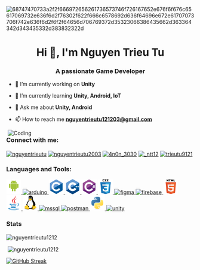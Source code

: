 ![68747470733a2f2f666972656261736573746f726167652e676f6f676c65617069732e636f6d2f76302f622f666c6578692d636f64696e672e61707073706f742e636f6d2f6f2f64656d706769372d35323066386435662d363364342d343435332d383832322d](https://github.com/NguyenTrieuTu1212/NguyenTrieuTu1212/assets/143092693/e51b988e-ed26-4242-8c29-1068e3c0e767)
<h1 align="center">Hi 👋, I'm Nguyen Trieu Tu</h1>
<h3 align="center">A passionate Game Developer</h3>

- 🔭 I’m currently working on **Unity**

- 🌱 I’m currently learning **Unity, Android, IoT**

- 💬 Ask me about **Unity, Android**

- 📫 How to reach me **nguyentrieutu121203@gmail.com**

<img align="right" alt="Coding" width="500" src="https://github.com/NguyenTrieuTu1212/NguyenTrieuTu1212/assets/143092693/0d12a7ab-c1f6-43cc-8000-25f672c3d6cf">
<h3 align="left">Connect with me:</h3>
<p align="left">
<a href="https://linkedin.com/in/nguyentrieutu" target="blank"><img align="center" src="https://raw.githubusercontent.com/rahuldkjain/github-profile-readme-generator/master/src/images/icons/Social/linked-in-alt.svg" alt="nguyentrieutu" height="30" width="40" /></a>
<a href="https://fb.com/nguyentrieutu2003" target="blank"><img align="center" src="https://raw.githubusercontent.com/rahuldkjain/github-profile-readme-generator/master/src/images/icons/Social/facebook.svg" alt="nguyentrieutu2003" height="30" width="40" /></a>
<a href="https://instagram.com/4n0n_3030" target="blank"><img align="center" src="https://raw.githubusercontent.com/rahuldkjain/github-profile-readme-generator/master/src/images/icons/Social/instagram.svg" alt="4n0n_3030" height="30" width="40" /></a>
<a href="https://www.youtube.com/channel/UCsJC_5VxsUBLMBaey_NgdXQ" target="blank"><img align="center" src="https://raw.githubusercontent.com/rahuldkjain/github-profile-readme-generator/master/src/images/icons/Social/youtube.svg" alt="_ntt12" height="30" width="40" /></a>
<a href="https://discord.gg/trieutu9121" target="blank"><img align="center" src="https://raw.githubusercontent.com/rahuldkjain/github-profile-readme-generator/master/src/images/icons/Social/discord.svg" alt="trieutu9121" height="30" width="40" /></a>
</p>

<h3 align="left">Languages and Tools:</h3>
<p align="left"> <a href="https://developer.android.com" target="_blank" rel="noreferrer"> <img src="https://raw.githubusercontent.com/devicons/devicon/master/icons/android/android-original-wordmark.svg" alt="android" width="40" height="40"/> </a> <a href="https://www.arduino.cc/" target="_blank" rel="noreferrer"> <img src="https://cdn.worldvectorlogo.com/logos/arduino-1.svg" alt="arduino" width="40" height="40"/> </a> <a href="https://www.cprogramming.com/" target="_blank" rel="noreferrer"> <img src="https://raw.githubusercontent.com/devicons/devicon/master/icons/c/c-original.svg" alt="c" width="40" height="40"/> </a> <a href="https://www.w3schools.com/cpp/" target="_blank" rel="noreferrer"> <img src="https://raw.githubusercontent.com/devicons/devicon/master/icons/cplusplus/cplusplus-original.svg" alt="cplusplus" width="40" height="40"/> </a> <a href="https://www.w3schools.com/cs/" target="_blank" rel="noreferrer"> <img src="https://raw.githubusercontent.com/devicons/devicon/master/icons/csharp/csharp-original.svg" alt="csharp" width="40" height="40"/> </a> <a href="https://www.w3schools.com/css/" target="_blank" rel="noreferrer"> <img src="https://raw.githubusercontent.com/devicons/devicon/master/icons/css3/css3-original-wordmark.svg" alt="css3" width="40" height="40"/> </a> <a href="https://www.figma.com/" target="_blank" rel="noreferrer"> <img src="https://www.vectorlogo.zone/logos/figma/figma-icon.svg" alt="figma" width="40" height="40"/> </a> <a href="https://firebase.google.com/" target="_blank" rel="noreferrer"> <img src="https://www.vectorlogo.zone/logos/firebase/firebase-icon.svg" alt="firebase" width="40" height="40"/> </a> <a href="https://www.w3.org/html/" target="_blank" rel="noreferrer"> <img src="https://raw.githubusercontent.com/devicons/devicon/master/icons/html5/html5-original-wordmark.svg" alt="html5" width="40" height="40"/> </a> <a href="https://www.java.com" target="_blank" rel="noreferrer"> <img src="https://raw.githubusercontent.com/devicons/devicon/master/icons/java/java-original.svg" alt="java" width="40" height="40"/> </a> <a href="https://www.linux.org/" target="_blank" rel="noreferrer"> <img src="https://raw.githubusercontent.com/devicons/devicon/master/icons/linux/linux-original.svg" alt="linux" width="40" height="40"/> </a> <a href="https://www.microsoft.com/en-us/sql-server" target="_blank" rel="noreferrer"> <img src="https://www.svgrepo.com/show/303229/microsoft-sql-server-logo.svg" alt="mssql" width="40" height="40"/> </a> <a href="https://postman.com" target="_blank" rel="noreferrer"> <img src="https://www.vectorlogo.zone/logos/getpostman/getpostman-icon.svg" alt="postman" width="40" height="40"/> </a> <a href="https://www.python.org" target="_blank" rel="noreferrer"> <img src="https://raw.githubusercontent.com/devicons/devicon/master/icons/python/python-original.svg" alt="python" width="40" height="40"/> </a> <a href="https://unity.com/" target="_blank" rel="noreferrer"> <img src="https://www.vectorlogo.zone/logos/unity3d/unity3d-icon.svg" alt="unity" width="40" height="40"/> </a> </p>

<h3 align="left">Stats</h3>
<p><img align="center" src="https://github-readme-stats.vercel.app/api/top-langs?username=nguyentrieutu1212&show_icons=true&locale=en&layout=compact&theme=chartreuse-dark&card_width=495" alt="nguyentrieutu1212" /></p>

<p>&nbsp;<img align="center" src="https://github-readme-stats.vercel.app/api?username=nguyentrieutu1212&show_icons=true&locale=en&theme=chartreuse-dark&card_width=495" alt="nguyentrieutu1212" /></p>

[![GitHub Streak](https://github-readme-streak-stats.herokuapp.com?user=NguyenTrieuTu1212&theme=merko)](https://git.io/streak-stats)
